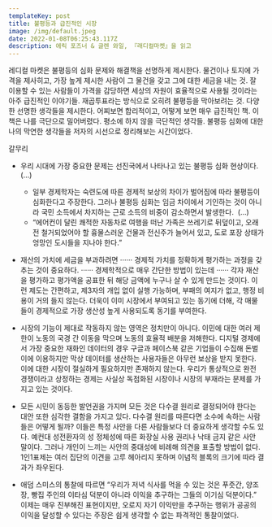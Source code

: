 ```yaml
---
templateKey: post
title: 불평등과 급진적인 시장
image: /img/default.jpeg
date: 2022-01-08T06:25:43.117Z
description: 에릭 포즈너 & 글렌 와일, 『래디컬마켓』을 읽고
---
```



레디컬 마켓은 불평등의 심화 문제와 해결책을 선명하게 제시한다. 물건이나 토지에 가격을 제사히고, 가장 높게 제시한 사람이 그 물건을 갖고 그에 대한 세금을 내는 것. 잘 이용할 수 있는 사람들이 가격을 감당하면 세상의 자원이 효율적으로 사용될 것이라는 아주 급진적인 이야기들. 재곱투표라는 방식으로 오히려 불평등을 막아보려는 것. 다양한 선명한 생각들을 제시한다. 어찌보면 합리적이고, 어떻게 보면 매우 급진적인 책. 이 책은 나를 극단으로 밀어버렸다. 평소에 하지 않을 극단적인 생각들. 불평등 심화에 대한 나의 막연한 생각들을 저자의 시선으로 정리해보는 시간이었다.

갈무리

* 우리 시대에 가장 중요한 문제는 선진국에서 나타나고 있는 불평등 심화 현상이다. (…)

  * 일부 경제학자는 숙련도에 따른 경제적 보상의 차이가 벌어짐에 따라 불평등이 심화한다고 주장한다. 그러나 불평등 심화는 임금 차이에서 기인하는 것이 아니라 국민 소득에서 차지하는 근로 소득의 비중이 감소하면서 발생한다.  (…)
  * “에어컨이 달린 쾌적한 자동차로 여행을 떠난 가족은 쓰레기로 뒤덮이고, 오래 전 철거되었어야 할 흉물스러운 건물과 전신주가 늘어서 있고, 도로 포장 상태가 엉망인 도시들을 지나야 한다.”
* 재산의 가치에 세금을 부과하려면 ······ 경제적 가치를 정확하게 평가하는 과정을 갖추는 것이 중요하다. ······ 경제학적으로 매우 간단한 방법이 있는데 ······ 각자 재산을 평가하고 평가액을 공표한 뒤 해당 금액에 누구나 살 수 있게 만드는 것이다. 이런 제도는 간편하고, 제3자의 개입 없이 실행 가능하며, 부패의 여지가 없고, 행정 비용이 거의 들지 않는다. 더욱이 이미 시장에서 부여되고 있는 동기에 더해, 각 매물들이 경제적으로 가장 생산성 높게 사용되도록 동기를 부여한다.
* 시장의 기능이 제대로 작동하지 않는 영역은 정치만이 아니다. 이민에 대한 여러 제한이 노동의 국경 간 이동을 막으며 노동의 효율적 배분을 저해한다. 디지털 경제에서 가장 중요한 재화인 데이터의 경우 구글과 페이스북 같은 기업들이 수집해 돈벌이에 이용하지만 막상 데이터를 생산하는 사용자들은 아무런 보상을 받지 못한다. 이에 대한 시장이 절실하게 필요하지만 존재하지 않는다. 우리가 통상적으로 완전 경쟁이라고 상정하는 경제는 사실상 독점화된 시장이나 시장의 부재라는 문제를 가지고 있는 것이다.
* 모든 시민이 동등한 발언권을 가지며 모든 것은 다수결 원리로 결정되어야 한다는 대안 또한 심각한 결함을 가지고 있다. 다수결 원리를 따른다면 소수에 속하는 사람들은 어떻게 될까? 이들은 특정 사안을 다른 사람들보다 더 중요하게 생각할 수도 있다. 예컨대 성전환자의 성 정체성에 따른 화장실 사용 권리나 낙태 금지 같은 사안 말이다. 그러나 개인이 느끼는 사안의 중대성에 비례해 의견을 표출할 방법이 없다. 1인1표제는 여러 집단의 이견을 고루 헤아리지 못하며 이념적 블록의 크기에 따라 결과가 좌우된다.
* 애덤 스미스의 통찰에 따르면 “우리가 저녁 식사를 먹을 수 있는 것은 푸줏간, 양조장, 빵집 주인의 이타심 덕분이 아니라 이익을 추구하는 그들의 이기심 덕분이다.” 이제는 매우 진부해진 표현이지만, 오로지 자기 이익만을 추구하는 행위가 공공의 이익을 달성할 수 있다는 주장은 쉽게 생각할 수 없는 파격적인 통찰이었다.
